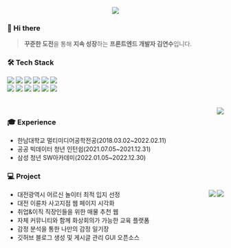 <div align="center">
  <img src="https://capsule-render.vercel.app/api?type=slice&color=0:fff1eb,100:ace0f9&height=128&text=yeonsu-k&fontAlign=85&fontAlignY=25&rotate=9&fontSize=50&fontColor=FFFFFF">
</div>

### 👋 Hi there
> **꾸준한 도전**을 통해 **지속 성장**하는 **프론트엔드 개발자 김연수**입니다.

<div align="left">
  <h3> 🛠 Tech Stack </h3>
  <img src="https://img.shields.io/badge/html-E34F26?style=for-the-badge&logo=html5&logoColor=white"> 
  <img src="https://img.shields.io/badge/css-1572B6?style=for-the-badge&logo=css3&logoColor=white">
  <img src="https://img.shields.io/badge/Javascript-F7DF1E?style=for-the-badge&logo=javascript&logoColor=black"> 
  <img src="https://img.shields.io/badge/vue.js-4FC08D?style=for-the-badge&logo=vue.js&logoColor=white"> 
  <img src="https://img.shields.io/badge/bootstrap-7952B3?style=for-the-badge&logo=bootstrap&logoColor=white">
  <img src="https://img.shields.io/badge/React-61DAFB?style=for-the-badge&logo=React&logoColor=black"> 
  <br/>
  <img src="https://img.shields.io/badge/Typescript-3178C6?style=for-the-badge&logo=Typescript&logoColor=white">
  <img src="https://img.shields.io/badge/mui-007FFF?style=for-the-badge&logo=mui&logoColor=white">
  <img src="https://img.shields.io/badge/styled components-DB7093?style=for-the-badge&logo=styled-components&logoColor=white">
  <img src="https://img.shields.io/badge/Figma-9999FF?style=for-the-badge&logo=Figma&logoColor=white">
  <img src="https://img.shields.io/badge/mysql-4479A1?style=for-the-badge&logo=mysql&logoColor=white">
  <img src="https://img.shields.io/badge/github-181717?style=for-the-badge&logo=github&logoColor=white">
</div>
<br><br>

<a href="https://github.com/yeonsu-k/yeonsu-k">
 <img align="right" src="https://github-readme-stats.vercel.app/api/top-langs/?username=yeonsu-k&langs_count=6&layout=compact&custom_title=Used%20Languages&hide=Dockerfile" />
</a>

### 🎓 Experience
- 한남대학교 멀티미디어공학전공(2018.03.02~2022.02.11)
- 공공 빅데이터 청년 인턴쉽(2021.07.05~2021.12.31)
- 삼성 청년 SW아카데미(2022.01.05~2022.12.30)


### 💻 Project
<img align="right" src="[http://mazassumnida.wtf/api/v2/generate_badge?boj=dustn4325](https://github-readme-stats.vercel.app/api?username=yeonsu-k&hide_title=true&show_icons=true&include_all_commits=true&disable_animations=true&theme=vue)](https://github.com/anuraghazra/github-readme-stats)">
<img align="right" src="http://mazassumnida.wtf/api/v2/generate_badge?boj=dustn4325">

- 대전광역시 어르신 놀이터 최적 입지 선정
- 대전 이륜차 사고지점 웹 페이지 시각화
- 취업&이직 직장인들을 위한 매물 추천 웹
- 자체 커뮤니티와 함께 화상회의가 가능한 교육 플랫폼
- 감정 분석을 통한 나만의 감정 일기장
- 깃허브 블로그 생성 및 게시글 관리 GUI 오픈소스

